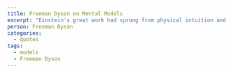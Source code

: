 ```yaml
---
title: Freeman Dyson on Mental Models
excerpt: "Einstein's great work had sprung from physical intuition and when Einstein stopped creating, it was because he stopped thinking in concrete physical images and became manipulator of equations."
person: Freeman Dyson
categories:
  - quotes
tags:
  - models
  - Freeman Dyson
---
```

